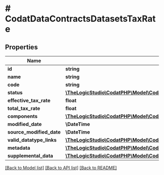 # # CodatDataContractsDatasetsTaxRate

## Properties

Name | Type | Description | Notes
------------ | ------------- | ------------- | -------------
**id** | **string** |  | [optional]
**name** | **string** |  | [optional]
**code** | **string** |  | [optional]
**status** | [**\TheLogicStudio\CodatPHP\Model\CodatDataContractsDatasetsTaxRateStatus**](CodatDataContractsDatasetsTaxRateStatus.md) |  | [optional]
**effective_tax_rate** | **float** |  | [optional]
**total_tax_rate** | **float** |  | [optional]
**components** | [**\TheLogicStudio\CodatPHP\Model\CodatDataContractsDatasetsTaxRateComponent[]**](CodatDataContractsDatasetsTaxRateComponent.md) |  | [optional]
**modified_date** | **\DateTime** |  | [optional]
**source_modified_date** | **\DateTime** |  | [optional]
**valid_datatype_links** | [**\TheLogicStudio\CodatPHP\Model\CodatDataContractsDatasetsValidDatatypeLinks[]**](CodatDataContractsDatasetsValidDatatypeLinks.md) |  | [optional]
**metadata** | [**\TheLogicStudio\CodatPHP\Model\CodatDataContractsDatasetsMetadata**](CodatDataContractsDatasetsMetadata.md) |  | [optional]
**supplemental_data** | [**\TheLogicStudio\CodatPHP\Model\CodatDataContractsDatasetsDataInterfacesSupplementalData**](CodatDataContractsDatasetsDataInterfacesSupplementalData.md) |  | [optional]

[[Back to Model list]](../../README.md#models) [[Back to API list]](../../README.md#endpoints) [[Back to README]](../../README.md)
